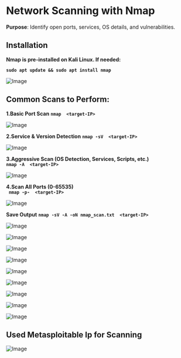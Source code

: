 # Network Scanning with Nmap

**Purpose**: Identify open ports, services, OS details, and vulnerabilities.

## Installation
 **Nmap is pre-installed on Kali Linux. If needed:**

**```sudo apt update && sudo apt install nmap ```**

![Image](https://github.com/user-attachments/assets/9616ca18-7267-4feb-8e7b-fc8663ab0ed2)

## Common Scans to Perform: 
**1️.Basic Port Scan**
  **```nmap  <target-IP>```** 

![Image](https://github.com/user-attachments/assets/09857841-3c79-4049-b28d-bb10575fe3db)

**2️.Service & Version Detection**
 **```nmap -sV  <target-IP>```** 

![Image](https://github.com/user-attachments/assets/7e06b4e5-3b8c-4aa6-9c0b-e5235719a542)

 **3️.Aggressive Scan (OS Detection, Services, Scripts, etc.)**  
**```nmap -A  <target-IP>```** 

![Image](https://github.com/user-attachments/assets/c2d99a23-b064-46ad-aaf3-674a7b8cac62)

**4️.Scan All Ports (0-65535)**   
 **``` nmap -p-  <target-IP>```** 

![Image](https://github.com/user-attachments/assets/8ca86f30-4c0d-45f0-968f-8af8e566ad67)

**Save Output**
**```nmap -sV -A -oN nmap_scan.txt  <target-IP>```** 

![Image](https://github.com/user-attachments/assets/022cacd7-246b-4f4f-ac2b-f1726b904369)

![Image](https://github.com/user-attachments/assets/d8549d5c-08a2-4232-a54e-c24dca8e9258)

![Image](https://github.com/user-attachments/assets/251e2275-5603-405b-85bb-f71e4fc1e491)

![Image](https://github.com/user-attachments/assets/02ce81b3-c3a4-41ba-84e7-d7a081b72bde)

![Image](https://github.com/user-attachments/assets/48f35d3b-d55a-4e30-ac05-3d2e90cf22ca)

![Image](https://github.com/user-attachments/assets/911b8d56-1a36-4f22-a66a-b422ad724b17)

![Image](https://github.com/user-attachments/assets/ae319fd0-f7a5-4b0b-9c9d-479ed3972114)

![Image](https://github.com/user-attachments/assets/6e200c72-2468-4c5f-991b-98d67b455434)

![Image](https://github.com/user-attachments/assets/b857e10f-6615-4981-aba5-2a1fcab64b21)
   ## Used Metasploitable Ip for Scanning
![Image](https://github.com/user-attachments/assets/13a8a2be-248a-49d8-b540-5611b69e8df1)

